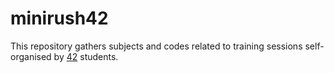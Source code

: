 # minirush42

This repository gathers subjects and codes related to training sessions self-organised by [42](http://www.42.fr/) students.
